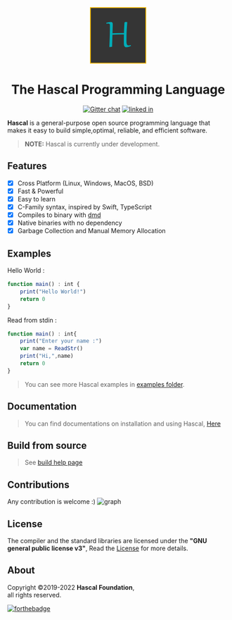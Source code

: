 
<div align="center">
  <img style="text-align:center" src="hascal-logo.png" height="128px" width="128px">


  # The Hascal Programming Language
  [![Gitter chat](https://img.shields.io/gitter/room/hascal/commuinty?logo=gitter&style=for-the-badge)](https://gitter.im/hascal/community)
  [![linked in](https://img.shields.io/badge/LinkedIn-0077B5?style=for-the-badge&logo=linkedin&logoColor=white)](https://linkedin.com/company/hascal-lang)
</div>

**Hascal** is a general-purpose open source programming language that makes it easy to build simple,optimal, reliable, and efficient software.

<!-- > Visit [Hascal's Official Website](https://hascal.github.io) -->
> **NOTE:** Hascal is currently under development.
## Features
- [x] Cross Platform (Linux, Windows, MacOS, BSD) 
- [x] Fast & Powerful
- [x] Easy to learn
- [x] C-Family syntax, inspired by Swift, TypeScript
- [x] Compiles to binary with [dmd](https://github.com/dlang/dmd)
- [x] Native binaries with no dependency
- [x] Garbage Collection and Manual Memory Allocation

## Examples
Hello World :
```typescript
function main() : int {
    print("Hello World!")
    return 0
}
```
Read from stdin :
```typescript
function main() : int{
    print("Enter your name :")
    var name = ReadStr()
    print("Hi,",name)
    return 0
}
```
> You can see more Hascal examples in [examples folder](https://github.com/hascal/hascal/tree/main/examples).

## Documentation
> You can find documentations on installation and using Hascal, [Here](https://github.com/hascal/hascal/tree/main/docs)

## Build from source
> See [build help page](BUILD.md)

## Contributions
Any contribution is welcome :)
![graph](https://contrib.rocks/image?repo=hascal/hascal)
## License
The compiler and the standard libraries are licensed under the **"GNU general public license v3"**,
Read the [License](https://github.com/hascal/hascal/blob/main/LICENSE) for more details.

## About
Copyright ©2019-2022 **Hascal Foundation**, \
all rights reserved.

[![forthebadge](https://forthebadge.com/images/badges/built-with-love.svg)](https://forthebadge.com)
